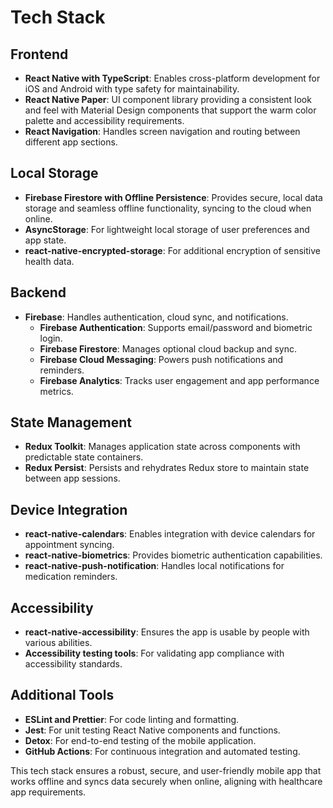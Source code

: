 # Tech Stack

## Frontend
- **React Native with TypeScript**: Enables cross-platform development for iOS and Android with type safety for maintainability.
- **React Native Paper**: UI component library providing a consistent look and feel with Material Design components that support the warm color palette and accessibility requirements.
- **React Navigation**: Handles screen navigation and routing between different app sections.

## Local Storage
- **Firebase Firestore with Offline Persistence**: Provides secure, local data storage and seamless offline functionality, syncing to the cloud when online.
- **AsyncStorage**: For lightweight local storage of user preferences and app state.
- **react-native-encrypted-storage**: For additional encryption of sensitive health data.

## Backend
- **Firebase**: Handles authentication, cloud sync, and notifications.
  - **Firebase Authentication**: Supports email/password and biometric login.
  - **Firebase Firestore**: Manages optional cloud backup and sync.
  - **Firebase Cloud Messaging**: Powers push notifications and reminders.
  - **Firebase Analytics**: Tracks user engagement and app performance metrics.

## State Management
- **Redux Toolkit**: Manages application state across components with predictable state containers.
- **Redux Persist**: Persists and rehydrates Redux store to maintain state between app sessions.

## Device Integration
- **react-native-calendars**: Enables integration with device calendars for appointment syncing.
- **react-native-biometrics**: Provides biometric authentication capabilities.
- **react-native-push-notification**: Handles local notifications for medication reminders.

## Accessibility
- **react-native-accessibility**: Ensures the app is usable by people with various abilities.
- **Accessibility testing tools**: For validating app compliance with accessibility standards.

## Additional Tools
- **ESLint and Prettier**: For code linting and formatting.
- **Jest**: For unit testing React Native components and functions.
- **Detox**: For end-to-end testing of the mobile application.
- **GitHub Actions**: For continuous integration and automated testing.

This tech stack ensures a robust, secure, and user-friendly mobile app that works offline and syncs data securely when online, aligning with healthcare app requirements.
